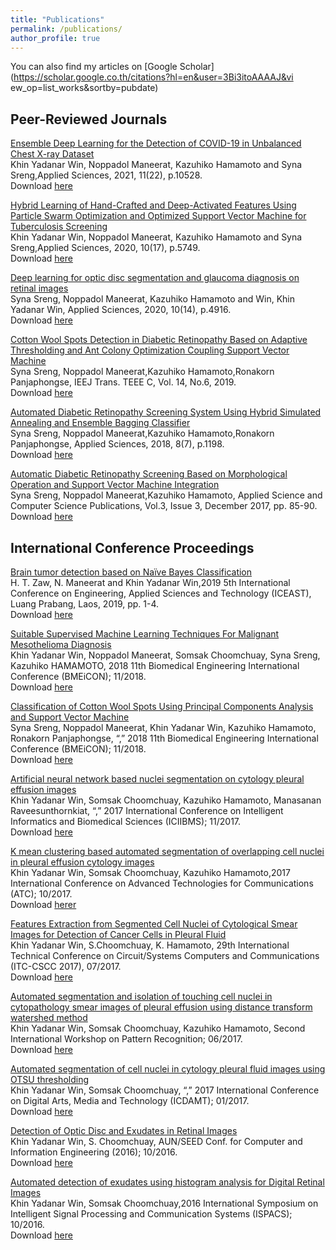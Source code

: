 ```yaml
---
title: "Publications"
permalink: /publications/
author_profile: true
---
```

You can also find my articles on [Google Scholar](https://scholar.google.co.th/citations?hl=en&user=3Bi3itoAAAAJ&vi ew_op=list_works&sortby=pubdate)<br/>

## Peer-Reviewed Journals
[Ensemble Deep Learning for the Detection of COVID-19 in Unbalanced Chest X-ray Dataset](https://doi.org/10.3390/app112210528)\
Khin Yadanar Win, Noppadol Maneerat, Kazuhiko Hamamoto and Syna Sreng,Applied Sciences, 2021, 11(22), p.10528.\
Download [here](https://doi.org/10.3390/app112210528)<br/>

[Hybrid Learning of Hand-Crafted and Deep-Activated Features Using Particle Swarm Optimization and Optimized Support Vector Machine for Tuberculosis Screening](https://doi.org/10.3390/app10175749)\
Khin Yadanar Win, Noppadol Maneerat, Kazuhiko Hamamoto and Syna Sreng,Applied Sciences, 2020, 10(17), p.5749.\
Download [here](https://doi.org/10.3390/app10175749)<br/> 

[Deep learning for optic disc segmentation and glaucoma diagnosis on retinal images](https://doi.org/10.3390/app10144916)\
Syna Sreng, Noppadol Maneerat, Kazuhiko Hamamoto and Win, Khin Yadanar Win, Applied Sciences, 2020, 10(14), p.4916.\
Download [here](https://doi.org/10.3390/app10144916)<br/>

[Cotton Wool Spots Detection in Diabetic Retinopathy Based on Adaptive Thresholding and Ant Colony Optimization Coupling Support Vector Machine](https://doi.org/10.1002/tee.22878)\
Syna Sreng, Noppadol Maneerat,Kazuhiko Hamamoto,Ronakorn Panjaphongse, IEEJ Trans. TEEE C, Vol. 14, No.6, 2019.\
Download [here](https://doi.org/10.1002/tee.22878)<br/>

[Automated Diabetic Retinopathy Screening System Using Hybrid Simulated Annealing and Ensemble Bagging Classifier](https://doi.org/10.3390/app8071198)\
Syna Sreng, Noppadol Maneerat,Kazuhiko Hamamoto,Ronakorn Panjaphongse, Applied Sciences, 2018, 8(7), p.1198.\
Download [here](https://doi.org/10.3390/app8071198)<br/>

[Automatic Diabetic Retinopathy Screening Based on Morphological Operation and Support Vector Machine Integration](https://www.ascspublications.org/product/automatic-diabetic-retinopathy-screening-based-on-morphological-operation-and-support-vector-machine-integration/)\
Syna Sreng, Noppadol Maneerat,Kazuhiko Hamamoto, Applied Science and Computer Science Publications, Vol.3, Issue 3, December 2017, pp. 85-90.\
Download [here](https://www.ascspublications.org/product/automatic-diabetic-retinopathy-screening-based-on-morphological-operation-and-support-vector-machine-integration/)<br/>

## International Conference Proceedings 
[Brain tumor detection based on Naïve Bayes Classification](https://ieeexplore.ieee.org/document/8802562/)\
H. T. Zaw, N. Maneerat and Khin Yadanar Win,2019 5th International Conference on Engineering, Applied Sciences and Technology (ICEAST), Luang Prabang, Laos, 2019, pp. 1-4.\
Download [here](https://ieeexplore.ieee.org/document/8802562/)<br/>

[Suitable Supervised Machine Learning Techniques For Malignant Mesothelioma Diagnosis](https://ieeexplore.ieee.org/document/8609935/)\
Khin Yadanar Win, Noppadol Maneerat, Somsak Choomchuay, Syna Sreng, Kazuhiko HAMAMOTO, 2018 11th Biomedical Engineering International Conference (BMEiCON); 11/2018.\
Download [here](https://ieeexplore.ieee.org/document/8609935/) <br/>

[Classification of Cotton Wool Spots Using Principal Components Analysis and Support Vector Machine](https://ieeexplore.ieee.org/document/8609962)\
Syna Sreng, Noppadol Maneerat, Khin Yadanar Win, Kazuhiko Hamamoto, Ronakorn Panjaphongse, “,” 2018 11th Biomedical Engineering International Conference (BMEiCON); 11/2018.\
Download [here](https://ieeexplore.ieee.org/document/8609962)

[Artificial neural network based nuclei segmentation on cytology pleural effusion images](https://ieeexplore.ieee.org/document/8279748)\
Khin Yadanar Win, Somsak Choomchuay, Kazuhiko Hamamoto, Manasanan Raveesunthornkiat, “,” 2017 International Conference on Intelligent Informatics and Biomedical Sciences (ICIIBMS); 11/2017.\
Download [here](https://ieeexplore.ieee.org/document/8279748)<br/>

[K mean clustering based automated segmentation of overlapping cell nuclei in pleural effusion cytology images](https://ieeexplore.ieee.org/document/8167630)\
Khin Yadanar Win, Somsak Choomchuay, Kazuhiko Hamamoto,2017 International Conference on Advanced Technologies for Communications (ATC); 10/2017.\
Download [herer](https://ieeexplore.ieee.org/document/8167630)<br/>

[Features Extraction from Segmented Cell Nuclei of Cytological Smear Images for Detection of Cancer Cells in Pleural Fluid](https://scholar.google.co.th/citations?view_op=view_citation&hl=en&user=3Bi3itoAAAAJ&sortby=pubdate&citation_for_view=3Bi3itoAAAAJ:Y0pCki6q_DkC)\
Khin Yadanar Win, S.Choomchuay, K. Hamamoto, 29th International Technical Conference on Circuit/Systems Computers and Communications (ITC-CSCC 2017), 07/2017.\
Download [here](https://scholar.google.co.th/citations?view_op=view_citation&hl=en&user=3Bi3itoAAAAJ&sortby=pubdate&citation_for_view=3Bi3itoAAAAJ:Y0pCki6q_DkC)<br/>

[Automated segmentation and isolation of touching cell nuclei in cytopathology smear images of pleural effusion using distance transform watershed method](https://doi.org/10.1117/12.2280807)\
Khin Yadanar Win, Somsak Choomchuay, Kazuhiko Hamamoto, Second International Workshop on Pattern Recognition; 06/2017.\
Download [here](https://doi.org/10.1117/12.2280807)<br/>

[Automated segmentation of cell nuclei in cytology pleural fluid images using OTSU thresholding](https://ieeexplore.ieee.org/document/7904925)\
Khin Yadanar Win, Somsak Choomchuay, “,” 2017 International Conference on Digital Arts, Media and Technology (ICDAMT); 01/2017.\
Download [here](https://ieeexplore.ieee.org/document/7904925)

[Detection of Optic Disc and Exudates in Retinal Images](https://scholar.google.co.th/citations?view_op=view_citation&hl=en&user=3Bi3itoAAAAJ&sortby=pubdate&citation_for_view=3Bi3itoAAAAJ:qjMakFHDy7sC)\
Khin Yadanar Win, S. Choomchuay, AUN/SEED Conf. for Computer and Information Engineering (2016); 10/2016. \
Download [here](https://scholar.google.co.th/citations?view_op=view_citation&hl=en&user=3Bi3itoAAAAJ&sortby=pubdate&citation_for_view=3Bi3itoAAAAJ:qjMakFHDy7sC)

[Automated detection of exudates using histogram analysis for Digital Retinal Images](https://ieeexplore.ieee.org/document/7824768)\
Khin Yadanar Win, Somsak Choomchuay,2016 International Symposium on Intelligent Signal Processing and Communication Systems (ISPACS); 10/2016.\
Download [here](https://ieeexplore.ieee.org/document/7824768)
